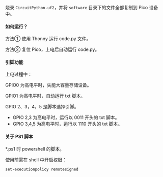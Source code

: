 烧录 `CircuitPython.uf2`，并将 `software` 目录下的文件全部复制到 Pico 设备中。

#### 如何运行？

方法① 使用 Thonny 运行 code.py 文件。

方法② 复位 Pico，上电后自动运行 code.py。

#### 引脚功能

上电过程中：

GPIO0 为高电平时，失能大容量存储设备。

GPIO1 为高电平时，自动运行 txt 脚本。

GPIO 2、3，4，5 是脚本选择引脚。

* GPIO 2,3 为高电平时，运行以 0011 开头的 txt 脚本。
* GPIO 3,4,5 为高电平时，运行以 1110 开头的 txt 脚本。

#### 关于 PS1 脚本

*.ps1 时 powershell 的脚本。

使用前需在 shell 中开启权限：

```sh
set-executionpolicy remotesigned
```

